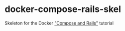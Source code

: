 # docker-compose-rails-skel
Skeleton for the Docker ["Compose and Rails"](https://docs.docker.com/compose/rails/) tutorial
